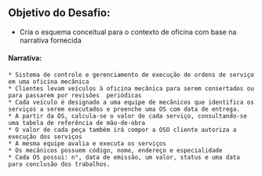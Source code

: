 
## Objetivo do Desafio:

* Cria o esquema conceitual para o contexto de oficina com base na narrativa fornecida

#### Narrativa:

    * Sistema de controle e gerenciamento de execução de ordens de serviço em uma oficina mecânica
    * Clientes levam veículos à oficina mecânica para serem consertados ou para passarem por revisões  periódicas
    * Cada veículo é designado a uma equipe de mecânicos que identifica os serviços a serem executados e preenche uma OS com data de entrega.
    * A partir da OS, calcula-se o valor de cada serviço, consultando-se uma tabela de referência de mão-de-obra
    * O valor de cada peça também irá compor a OSO cliente autoriza a execução dos serviços
    * A mesma equipe avalia e executa os serviços
    * Os mecânicos possuem código, nome, endereço e especialidade
    * Cada OS possui: n°, data de emissão, um valor, status e uma data para conclusão dos trabalhos.

